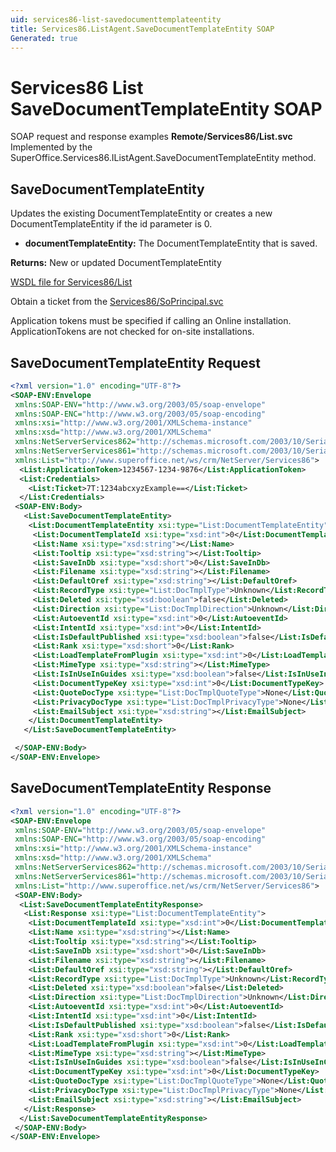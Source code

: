 ```yaml
---
uid: services86-list-savedocumenttemplateentity
title: Services86.ListAgent.SaveDocumentTemplateEntity SOAP
Generated: true
---
```


# Services86 List SaveDocumentTemplateEntity SOAP

SOAP request and response examples **Remote/Services86/List.svc**
Implemented by the <see cref="M:SuperOffice.Services86.IListAgent.SaveDocumentTemplateEntity">SuperOffice.Services86.IListAgent.SaveDocumentTemplateEntity</see> method.

## SaveDocumentTemplateEntity

Updates the existing DocumentTemplateEntity or creates a new DocumentTemplateEntity if the id parameter is 0.

* **documentTemplateEntity:** The DocumentTemplateEntity that is saved.

**Returns:** New or updated DocumentTemplateEntity


[WSDL file for Services86/List](../Services86-List.md)

Obtain a ticket from the [Services86/SoPrincipal.svc](../SoPrincipal/SoPrincipal.md)

Application tokens must be specified if calling an Online installation. ApplicationTokens are not checked for on-site installations.

## SaveDocumentTemplateEntity Request

```xml
<?xml version="1.0" encoding="UTF-8"?>
<SOAP-ENV:Envelope
 xmlns:SOAP-ENV="http://www.w3.org/2003/05/soap-envelope"
 xmlns:SOAP-ENC="http://www.w3.org/2003/05/soap-encoding"
 xmlns:xsi="http://www.w3.org/2001/XMLSchema-instance"
 xmlns:xsd="http://www.w3.org/2001/XMLSchema"
 xmlns:NetServerServices862="http://schemas.microsoft.com/2003/10/Serialization/Arrays"
 xmlns:NetServerServices861="http://schemas.microsoft.com/2003/10/Serialization/"
 xmlns:List="http://www.superoffice.net/ws/crm/NetServer/Services86">
  <List:ApplicationToken>1234567-1234-9876</List:ApplicationToken>
  <List:Credentials>
    <List:Ticket>7T:1234abcxyzExample==</List:Ticket>
  </List:Credentials>
 <SOAP-ENV:Body>
   <List:SaveDocumentTemplateEntity>
    <List:DocumentTemplateEntity xsi:type="List:DocumentTemplateEntity">
     <List:DocumentTemplateId xsi:type="xsd:int">0</List:DocumentTemplateId>
     <List:Name xsi:type="xsd:string"></List:Name>
     <List:Tooltip xsi:type="xsd:string"></List:Tooltip>
     <List:SaveInDb xsi:type="xsd:short">0</List:SaveInDb>
     <List:Filename xsi:type="xsd:string"></List:Filename>
     <List:DefaultOref xsi:type="xsd:string"></List:DefaultOref>
     <List:RecordType xsi:type="List:DocTmplType">Unknown</List:RecordType>
     <List:Deleted xsi:type="xsd:boolean">false</List:Deleted>
     <List:Direction xsi:type="List:DocTmplDirection">Unknown</List:Direction>
     <List:AutoeventId xsi:type="xsd:int">0</List:AutoeventId>
     <List:IntentId xsi:type="xsd:int">0</List:IntentId>
     <List:IsDefaultPublished xsi:type="xsd:boolean">false</List:IsDefaultPublished>
     <List:Rank xsi:type="xsd:short">0</List:Rank>
     <List:LoadTemplateFromPlugin xsi:type="xsd:int">0</List:LoadTemplateFromPlugin>
     <List:MimeType xsi:type="xsd:string"></List:MimeType>
     <List:IsInUseInGuides xsi:type="xsd:boolean">false</List:IsInUseInGuides>
     <List:DocumentTypeKey xsi:type="xsd:int">0</List:DocumentTypeKey>
     <List:QuoteDocType xsi:type="List:DocTmplQuoteType">None</List:QuoteDocType>
     <List:PrivacyDocType xsi:type="List:DocTmplPrivacyType">None</List:PrivacyDocType>
     <List:EmailSubject xsi:type="xsd:string"></List:EmailSubject>
    </List:DocumentTemplateEntity>
   </List:SaveDocumentTemplateEntity>

 </SOAP-ENV:Body>
</SOAP-ENV:Envelope>

```


## SaveDocumentTemplateEntity Response

```xml
<?xml version="1.0" encoding="UTF-8"?>
<SOAP-ENV:Envelope
 xmlns:SOAP-ENV="http://www.w3.org/2003/05/soap-envelope"
 xmlns:SOAP-ENC="http://www.w3.org/2003/05/soap-encoding"
 xmlns:xsi="http://www.w3.org/2001/XMLSchema-instance"
 xmlns:xsd="http://www.w3.org/2001/XMLSchema"
 xmlns:NetServerServices862="http://schemas.microsoft.com/2003/10/Serialization/Arrays"
 xmlns:NetServerServices861="http://schemas.microsoft.com/2003/10/Serialization/"
 xmlns:List="http://www.superoffice.net/ws/crm/NetServer/Services86">
 <SOAP-ENV:Body>
  <List:SaveDocumentTemplateEntityResponse>
   <List:Response xsi:type="List:DocumentTemplateEntity">
    <List:DocumentTemplateId xsi:type="xsd:int">0</List:DocumentTemplateId>
    <List:Name xsi:type="xsd:string"></List:Name>
    <List:Tooltip xsi:type="xsd:string"></List:Tooltip>
    <List:SaveInDb xsi:type="xsd:short">0</List:SaveInDb>
    <List:Filename xsi:type="xsd:string"></List:Filename>
    <List:DefaultOref xsi:type="xsd:string"></List:DefaultOref>
    <List:RecordType xsi:type="List:DocTmplType">Unknown</List:RecordType>
    <List:Deleted xsi:type="xsd:boolean">false</List:Deleted>
    <List:Direction xsi:type="List:DocTmplDirection">Unknown</List:Direction>
    <List:AutoeventId xsi:type="xsd:int">0</List:AutoeventId>
    <List:IntentId xsi:type="xsd:int">0</List:IntentId>
    <List:IsDefaultPublished xsi:type="xsd:boolean">false</List:IsDefaultPublished>
    <List:Rank xsi:type="xsd:short">0</List:Rank>
    <List:LoadTemplateFromPlugin xsi:type="xsd:int">0</List:LoadTemplateFromPlugin>
    <List:MimeType xsi:type="xsd:string"></List:MimeType>
    <List:IsInUseInGuides xsi:type="xsd:boolean">false</List:IsInUseInGuides>
    <List:DocumentTypeKey xsi:type="xsd:int">0</List:DocumentTypeKey>
    <List:QuoteDocType xsi:type="List:DocTmplQuoteType">None</List:QuoteDocType>
    <List:PrivacyDocType xsi:type="List:DocTmplPrivacyType">None</List:PrivacyDocType>
    <List:EmailSubject xsi:type="xsd:string"></List:EmailSubject>
   </List:Response>
  </List:SaveDocumentTemplateEntityResponse>
 </SOAP-ENV:Body>
</SOAP-ENV:Envelope>

```

